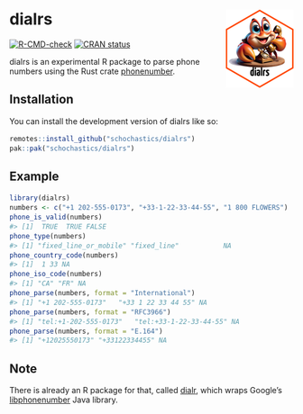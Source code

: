 
<!-- README.md is generated from README.Rmd. Please edit that file -->

# dialrs <img src="man/figures/logo.png" align="right" height="139" alt="" />

<!-- badges: start -->

[![R-CMD-check](https://github.com/schochastics/dialrs/actions/workflows/R-CMD-check.yaml/badge.svg)](https://github.com/schochastics/dialrs/actions/workflows/R-CMD-check.yaml)
[![CRAN
status](https://www.r-pkg.org/badges/version/dialrs)](https://CRAN.R-project.org/package=dialrs)
<!-- badges: end -->

dialrs is an experimental R package to parse phone numbers using the
Rust crate [phonenumber](https://crates.io/crates/phonenumber).

## Installation

You can install the development version of dialrs like so:

``` r
remotes::install_github("schochastics/dialrs")
pak::pak("schochastics/dialrs")
```

## Example

``` r
library(dialrs)
numbers <- c("+1 202-555-0173", "+33-1-22-33-44-55", "1 800 FLOWERS")
phone_is_valid(numbers)
#> [1]  TRUE  TRUE FALSE
phone_type(numbers)
#> [1] "fixed_line_or_mobile" "fixed_line"           NA
phone_country_code(numbers)
#> [1]  1 33 NA
phone_iso_code(numbers)
#> [1] "CA" "FR" NA
phone_parse(numbers, format = "International")
#> [1] "+1 202-555-0173"   "+33 1 22 33 44 55" NA
phone_parse(numbers, format = "RFC3966")
#> [1] "tel:+1-202-555-0173"   "tel:+33-1-22-33-44-55" NA
phone_parse(numbers, format = "E.164")
#> [1] "+12025550173" "+33122334455" NA
```

## Note

There is already an R package for that, called
[dialr](https://github.com/socialresearchcentre/dialr), which wraps
Google’s [libphonenumber](https://github.com/google/libphonenumber) Java
library.
